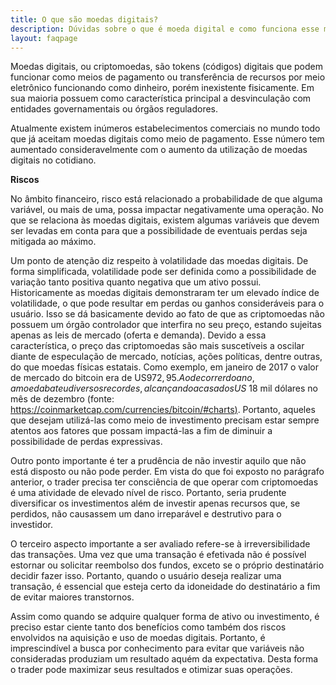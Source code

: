 ```yaml
---
title: O que são moedas digitais?
description: Dúvidas sobre o que é moeda digital e como funciona esse mercado? Conteúdo dessa página explica corretamente tudo a respeito. Acesse e leia.
layout: faqpage
---
```

Moedas digitais, ou criptomoedas, são tokens (códigos) digitais que podem funcionar como meios de pagamento ou transferência de recursos por meio eletrônico funcionando como dinheiro, porém inexistente fisicamente. Em sua maioria possuem como característica principal a desvinculação com entidades governamentais ou órgãos reguladores.

Atualmente existem inúmeros estabelecimentos comerciais no mundo todo que já aceitam moedas digitais como meio de pagamento. Esse número tem aumentado consideravelmente com o aumento da utilização de moedas digitais no cotidiano.

**Riscos**

No âmbito financeiro, risco está relacionado a probabilidade de que alguma variável, ou mais de uma, possa impactar negativamente uma operação. No que se relaciona às moedas digitais, existem algumas variáveis que devem ser levadas em conta para que a possibilidade de eventuais perdas seja mitigada ao máximo.

Um ponto de atenção diz respeito à volatilidade das moedas digitais. De forma simplificada, volatilidade pode ser definida como a possibilidade de variação tanto positiva quanto negativa que um ativo possui. Historicamente as moedas digitais demonstraram ter um elevado índice de volatilidade, o que pode resultar em perdas ou ganhos consideráveis para o usuário. Isso se dá basicamente devido ao fato de que as criptomoedas não possuem um órgão controlador que interfira no seu preço, estando sujeitas apenas as leis de mercado (oferta e demanda). Devido a essa característica, o preço das criptomoedas são mais suscetíveis a oscilar diante de especulação de mercado, notícias, ações políticas, dentre outras, do que moedas físicas estatais. Como exemplo, em janeiro de 2017 o valor de mercado do bitcoin era de US$972,95. Ao decorrer do ano, a moeda bateu diversos recordes, alcançando a casa dos US$ 18 mil dólares no mês de dezembro (fonte: [https://coinmarketcap.com/currencies/bitcoin/#charts)](https://coinmarketcap.com/currencies/bitcoin/#charts). Portanto, aqueles que desejam utilizá-las como meio de investimento precisam estar sempre atentos aos fatores que possam impactá-las a fim de diminuir a possibilidade de perdas expressivas.

Outro ponto importante é ter a prudência de não investir aquilo que não está disposto ou não pode perder. Em vista do que foi exposto no parágrafo anterior, o trader precisa ter consciência de que operar com criptomoedas é uma atividade de elevado nível de risco. Portanto, seria prudente diversificar os investimentos além de investir apenas recursos que, se perdidos, não causassem um dano irreparável e destrutivo para o investidor.

O terceiro aspecto importante a ser avaliado refere-se à irreversibilidade das transações. Uma vez que uma transação é efetivada não é possível estornar ou solicitar reembolso dos fundos, exceto se o próprio destinatário decidir fazer isso. Portanto, quando o usuário deseja realizar uma transação, é essencial que esteja certo da idoneidade do destinatário a fim de evitar maiores transtornos.

Assim como quando se adquire qualquer forma de ativo ou investimento, é preciso estar ciente tanto dos benefícios como também dos riscos envolvidos na aquisição e uso de moedas digitais. Portanto, é imprescindível a busca por conhecimento para evitar que variáveis não consideradas produziam um resultado aquém da expectativa. Desta forma o trader pode maximizar seus resultados e otimizar suas operações.
